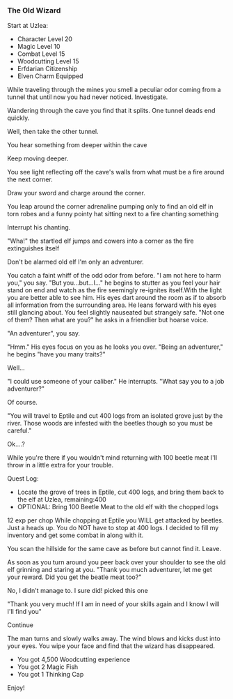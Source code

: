 ### The Old Wizard

Start at Uzlea:

* Character Level 20
* Magic Level 10
* Combat Level 15
* Woodcutting Level 15
* Erfdarian Citizenship
* Elven Charm Equipped

While traveling through the mines you smell a peculiar odor coming from a tunnel that until now you had never noticed. Investigate.

Wandering through the cave you find that it splits. One tunnel deads end quickly.

Well, then take the other tunnel.

You hear something from deeper within the cave

Keep moving deeper.

You see light reflecting off the cave's walls from what must be a fire around the next corner.

Draw your sword and charge around the corner.

You leap around the corner adrenaline pumping only to find an old elf in torn robes and a funny pointy hat sitting next to a fire chanting something

Interrupt his chanting.

"Wha!" the startled elf jumps and cowers into a corner as the fire extinguishes itself

Don't be alarmed old elf I'm only an adventurer.

You catch a faint whiff of the odd odor from before. "I am not here to harm you," you say. "But you...but...I..." he begins to stutter as you feel your hair stand on end and watch as the fire seemingly re-ignites itself.With the light you are better able to see him. His eyes dart around the room as if to absorb all information from the surrounding area. He leans forward with his eyes still glancing about. You feel slightly nauseated but strangely safe. "Not one of them? Then what are you?" he asks in a friendlier but hoarse voice.

"An adventurer", you say.

"Hmm." His eyes focus on you as he looks you over. "Being an adventurer," he begins "have you many traits?"

Well...

"I could use someone of your caliber." He interrupts. "What say you to a job adventurer?"

Of course.

"You will travel to Eptile and cut 400 logs from an isolated grove just by the river. Those woods are infested with the beetles though so you must be careful."

Ok....?

While you're there if you wouldn't mind returning with 100 beetle meat I'll throw in a little extra for your trouble.

Quest Log:
* Locate the grove of trees in Eptile, cut 400 logs, and bring them back to the elf at Uzlea, remaining:400
* OPTIONAL: Bring 100 Beetle Meat to the old elf with the chopped logs

12 exp per chop
While chopping at Eptile you WILL get attacked by beetles. Just a heads up.
You do NOT have to stop at 400 logs. I decided to fill my inventory and get some combat in along with it. 

You scan the hillside for the same cave as before but cannot find it. Leave.

As soon as you turn around you peer back over your shoulder to see the old elf grinning and staring at you. "Thank you much adventurer, let me get your reward. Did you get the beatle meat too?"

No, I didn't manage to.
I sure did!  picked this one

"Thank you very much! If I am in need of your skills again and I know I will I'll find you"

Continue

The man turns and slowly walks away. The wind blows and kicks dust into your eyes. You wipe your face and find that the wizard has disappeared.

* You got 4,500 Woodcutting experience
* You got 2 Magic Fish
* You got 1 Thinking Cap

Enjoy!